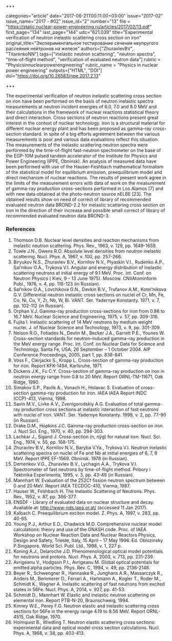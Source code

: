 +++

categories="article"
date="2017-06-21T00:11:00+03:00"
issue="2017-02"
issue_name="2017 - #02"
issue_id="2"
number="13"
file = "https://static.nuclear-power-engineering.ru/articles/2017/02/13.pdf"
first_page="134"
last_page="144"
udc="621.039"
title="Experimental verification of neutron inelastic scattering cross section on iron"
original_title="Экспериментальное тестирование сечения неупругого рассеяния нейтронов на железе"
authors=["ZhuravlevBV", "TitarenkoNN"]
tags=["inelastic neutron scattering", "neutron spectra", "time-of-flight method", "verification of evaluated neutron data"]
rubric = "Physicsinnuclearpowerengineering"
rubric_name = "Physics in nuclear power engineering"
outputs=["HTML", "DOI"]
doi="https://doi.org/10.26583/npe.2017.2.13"

+++

The experimental verification of neutron inelastic scattering cross section on iron have been performed on the basis of neutron inelastic spectra measurements at neutron incident energies of 6.0, 7.0 and 8.0 MeV and their calculations in the framework of nuclear reactions statistical theory and direct interaction. Cross sections of neutron reactions present great interest in the context of nuclear technology. Iron is a structural material for different nuclear energy plant and has been proposed as gamma-ray cross-section standard. In spite of a big efforts agreement between the various measurements is poor and various data evaluations reflect this situation. The measurements of the inelastic scattering neutron spectra were performed by the time-of-flight fast-neutron spectrometer on the base of the EGP-10M pulsed tandem accelerator of the Institute for Physics and Power Engineering (IPPE, Obninsk). An analysis of measured data have been performed with use of the Hauser-Feshbach mathematical formalism of the statistical model for equilibrium emission, preequilibrium model and direct mechanism of nuclear reactions. The results of present work agree in the limits of the measurement errors with data of work on the measurement of gamma-ray production cross-sections performed in Los Alamos [7] and with new data obtained at the photo-neutron source nELBE [23]. The obtained results show on need of correct of library of recommended evaluated neutron data BROND-2.2 for inelastic scattering cross section on iron in the direction of their increase and possible small correct of library of recommended evaluated neutron data BROND-3.

### References

1. Thomson D.B. Nuclear level densities and reaction mechanisms from inelastic neutron scattering. Phys. Rev., 1963, v. 129, pp. 1649-1659.
2. Towle J.N., Owens R.O. Absolute level densities from neutron inelastic scattering. Nucl. Phys. A, 1967, v. 100, pp. 257-266.
3. Biryukov N.S., Zhuravlev B.V., Kornilov N.V., Plyaskin V.I., Rudenko A.P., Sal‘nikov O.A., Trykova V.I. Angular and energy distribution of inelastic scattering neutrons at initial energy of 9.1 MeV. Proc. Int. Conf. on Neutron Physics ( Kiev, 9 – 13 June 1975). Moscow. CNIIAtominform Publ., 1976, v. 4, pp. 118-123 (in Russian).
4. Sal’nikov O.A., Lovchikova G.N., Devkin B.V., Trufanov A.M., Kotel‘nikova G.V. Differential neutron inelastic cross sections on nuclei of Cr, Mn, Fe, Co, Ni, Cu, Y, Zr, Nb, W, Bi. VANT. Ser. Yadernye Konstanty. 1971, v. 7, pp. 102-112 (in Russian).
5. Orphan V.J. Gamma-ray production cross-sections for iron from 0.86 to 16.7 MeV. Nuclear Science and Engineering, 1975, v. 57, pp. 309-316.
6. Fujita I. Inelastic scattering of 14 MeV neutrons by medium weight nuclei. J. of Nuclear Science and Technology, 1973, v. 9, pp. 301-309.
7. Nelson R.O., Fotiades N., Devlin M., Becker J.A., Garrett P.E., Younes W. Cross-section standards for neutron–induced gamma–ray production in the MeV energy range. Proc. Int. Conf. on Nuclear Data for Science and Technology, Santa Fe, USA, 26 September – 1 October 2004. AIP Conference Proceedings, 2005, part 1, pp. 838-841.
8. Voss F., Cierjacks S., Kropp L. Cross-section of gamma-ray production for iron. Report KFK-1494, Karlsruhe, 1971.
9. Dickens J.K., Fu C.Y. Cross-section of gamma-ray production on iron in neutron energy range from 0.8 to 20 MeV. Report ORNL-TM-11671, Oak Ridge, 1990.
10. Simakov S.P., Pavlik A., Vonach H., Holavac S. Evaluation of cross-section gamma-ray production for iron. IAEA IAEA Report INDC (CCP)-413, Vienna, 1998.
11. Savin M.V., Livke A.V., Zvenigorodskiy A.G. Evaluation of total gamma-ray production cross sections at inelastic interaction of fast neutrons with nuclei of iron. VANT. Ser. Yadernye Konstanty. 1999, v. 2, pp. 77-90 (in Russian).
12. Drake D.M., Hopkins J.C. Gamma-ray production cross-section on iron. J. Nucl Sci. Eng., 1970, v. 40, pp. 294-303.
13. Lachkar J., Sigand J. Cross-section (n, nўg) for natural iron. Nucl. Sci. Eng., 1974, v. 55, pp. 168-175.
14. Zhuravlev B.V., Kornilov N.V., Baryba V.Ya., Trykova V.I. Neutron inelastic scattering spectra on nuclei of Fe and Nb at initial energies of 6, 7, 8 MeV. Report IPPE EF-1569. Obninsk. 1978 (in Russian).
15. Demenkov V.G., Zhuravlev B.V., Lychagin A.A., Trykova V.I. Spectrometer of fast neutrons by time-of-flight method. Pribory i Tekhnika Experimenta, 1995, v. 3, pp. 43-49 (in Russian).
16. Mannhart W. Evaluation of the 252Cf fission neutron spectrum between 0 and 20 MeV. Report IAEA TECDOC-410, Vienna, 1987.
17. Hauser W., Feshbach H. The Inelastic Scattering of Neutrons. Phys. Rev., 1952, v. 87, pp. 366-377.
18. ENSDF - Library of evaluated data on nuclear structure and decay. Available at: http://www-nds.iaea.or.at/ (accessed 11 Jan 2017).
19. Kalbach C. Preequilibrium exciton model. Z. Phys. A, 1997, v. 283, pp. 40-65.
20. Young P.J., Arthur E.D., Chadwick M.D. Comprehensive nuclear model calculations: theory and use of the GNASH code. Proc. of IAEA Workshop on Nuclear Reaction Data and Nuclear Reactors Physics, Design and Safety, Trieste, Italy, 15 April – 17 May 1996. Ed. Oblozinsky P.Singapore. World Sci. Publ. Ltd., 1998, v. 1, 227 p.
21. Koning A.J., Delaroche J.D. Phenomenological optical model potentials for neutrons and protons. Nucl. Phys. A, 2003, v. 713, pp. 231-239.
22. Avrigeanu V., Hodgson P.I., Avrigeanu M. Global optical potentials for emitted alpha particles. Phys. Rev. C, 1994, v. 49, pp. 2136-2146.
23. Beyer R., Schwengner R., Hannaske R., Junghans A.R., Massarczyk R., Anders M., Bemmerer D., Ferrari A., Hartmann A., Kogler T., Roder M., Schmidt K., Wagner A. Inelastic scattering of fast neutrons from excited states in 56Fe. Nucl. Phys. A, 2014, v. 927, pp. 41-53.
24. Schmidt D., Mannhart W. Elastic and inelastic neutron scattering on elemental iron. Report PTB-N-20, Braunschweig, 1994.
25. Kinney W.E., Perey F.G. Neutron elastic and inelastic scattering cross sections for 56Fe in the energy range 4.19 to 8.56 MeV. Report ORNL-4515, Oak Ridge, 1970.
26. Holmquist B., Wiedling T. Neutron elastic scattering cross sections: experimental data and optical model cross section calculations. Nucl. Phys. A, 1968, v. 38, pp. 403-413.